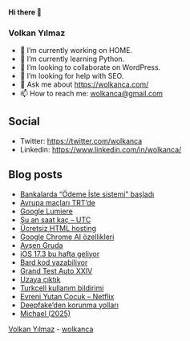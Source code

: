 #### Hi there 👋

### Volkan Yılmaz

- 🔭 I’m currently working on HOME.
- 🌱 I’m currently learning Python.
- 👯 I’m looking to collaborate on WordPress.
- 🤔 I’m looking for help with SEO.
- 💬 Ask me about https://wolkanca.com/
- 📫 How to reach me: wolkanca@gmail.com

## Social
- Twitter: https://twitter.com/wolkanca
- Linkedin: https://www.linkedin.com/in/wolkanca/



## Blog posts
<!-- BLOG-POST-LIST:START -->
- [Bankalarda “Ödeme İste sistemi” başladı](https://wolkanca.com/bankalarda-odeme-iste-sistemi-basladi/)
- [Avrupa maçları TRT’de](https://wolkanca.com/avrupa-maclari-trtde/)
- [Google Lumiere](https://wolkanca.com/google-lumiere/)
- [Şu an saat kaç – UTC](https://wolkanca.com/su-an-saat-kac-utc/)
- [Ücretsiz HTML hosting](https://wolkanca.com/ucretsiz-html-hosting/)
- [Google Chrome AI özellikleri](https://wolkanca.com/google-chrome-ai-ozellikleri/)
- [Ayşen Gruda](https://wolkanca.com/aysen-gruda/)
- [iOS 17.3 bu hafta geliyor](https://wolkanca.com/ios-17-3-bu-hafta-geliyor/)
- [Bard kod yazabiliyor](https://wolkanca.com/bard-kod-yazabiliyor/)
- [Grand Test Auto XXIV](https://wolkanca.com/grand-test-auto-xxiv/)
- [Uzaya çıktık](https://wolkanca.com/uzaya-ciktik/)
- [Turkcell kullanım bildirimi](https://wolkanca.com/turkcell-kullanim-bildirimi/)
- [Evreni Yutan Çocuk – Netflix](https://wolkanca.com/evreni-yutan-cocuk-netflix/)
- [Deepfake’den korunma yolları](https://wolkanca.com/deepfakeden-korunma-yollari/)
- [Michael &lpar;2025&rpar;](https://wolkanca.com/michael-2025/)
<!-- BLOG-POST-LIST:END -->


[Volkan Yılmaz](https://volkanyilmaz.com.tr/) - [wolkanca](https://wolkanca.com/)
